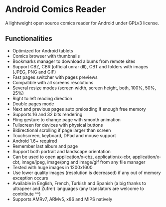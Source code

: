 Android Comics Reader
=====================

A lightweight open source comics reader for Android under GPLv3 license.

Functionalities
---------------

* Optimized for Android tablets
* Comics browser with thumbnails
* Bookmarks manager to download albums from remote sites
* Support CBZ, CBR (official unrar dll), CBT and folders with images (JPEG, PNG and GIF)
* Fast pages switcher with pages previews
* Compatible with all screens resolutions
* Several resize modes (screen width, screen height, both, 100%, 50%, 25%)
* Right to left reading direction
* Double pages mode
* Next and previous pages auto preloading if enough free memory
* Supports 16 and 32 bits rendering
* Fling gesture to change page with smooth animation
* Fullscreen for devices with physical buttons
* Bidirectional scrolling if page larger than screen
* Touchscreen, keyboard, DPad and mouse support
* Android 1.6+ required
* Remember last album and page
* Support both portrait and landscape orientation
* Can be used to open application/x-cbz, application/x-cbr, application/x-cbt, image/jpeg, image/png and image/gif from any file manager
* Tested with huge images in 1200x1600
* Use lower quality images (resolution is decreased) if any out of memory exception occurs
* Available in English, French, Turkish and Spanish (a big thanks to ultrapeer and Zufre!) languages (any translators are welcome to contribute ^^)
* Supports AMRv7, ARMv5, x86 and MIPS natively 

